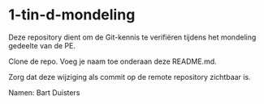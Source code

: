 # 1-tin-d-mondeling

Deze repository dient om de Git-kennis te verifiëren tijdens het mondeling gedeelte van de PE.

Clone de repo.
Voeg je naam toe onderaan deze README.md.

Zorg dat deze wijziging als commit op de remote repository zichtbaar is.

Namen:
Bart Duisters





